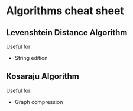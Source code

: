 # Algorithms cheat sheet

## Levenshtein Distance Algorithm

Useful for:

- String edition

## Kosaraju Algorithm

Useful for:

- Graph compression
